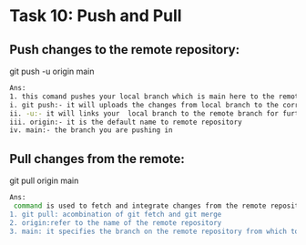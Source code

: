 # **Task 10: Push and Pull**
## **Push changes to the remote repository:**
git push -u origin main
```bash
Ans: 
1. this comand pushes your local branch which is main here to the remote repo 
i. git push:- it will uploads the changes from local branch to the corresponding  branch  which is in remote repository
ii. -u:- it will links your  local branch to the remote branch for further uses
iii. origin:- it is the default name to remote repository
iv. main:- the branch you are pushing in
```

## **Pull changes from the remote:**
git pull origin main
```bash
Ans:
 command is used to fetch and integrate changes from the remote repository's main branch into your local main branch.
1. git pull: acombination of git fetch and git merge
2. origin:refer to the name of the remote repository
3. main: it specifies the branch on the remote repository from which too pull changes.

```
